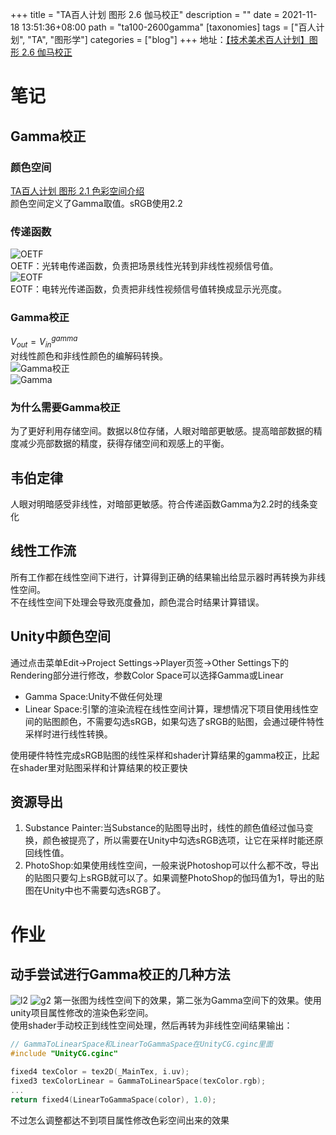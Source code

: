 +++
title = "TA百人计划 图形 2.6 伽马校正"
description = ""
date = 2021-11-18 13:51:36+08:00
path = "ta100-2600gamma"
[taxonomies]
tags = ["百人计划", "TA", "图形学"]
categories = ["blog"]
+++
地址：[【技术美术百人计划】图形 2.6 伽马校正](https://www.bilibili.com/video/BV1cU4y1b7UF)
<!-- more -->
# 笔记
## Gamma校正
### 颜色空间
[TA百人计划 图形 2.1 色彩空间介绍](https://www.chinuno.com/blogv4/ta100-2100colorspace/)  
颜色空间定义了Gamma取值。sRGB使用2.2
### 传递函数
![OETF](http://www.soolco.com/group1/M00/08/7C/rBAADF81GHGAckfcAAF19nm_q2o05.jpeg)  
OETF：光转电传递函数，负责把场景线性光转到非线性视频信号值。  
![EOTF](http://www.soolco.com/group1/M00/08/7C/rBAADF81GG6AIwCIAABkT2iVd4U07.jpeg)  
EOTF：电转光传递函数，负责把非线性视频信号值转换成显示光亮度。
### Gamma校正
$V_{out} = V_{in}^{gamma}$  
对线性颜色和非线性颜色的编解码转换。  
![Gamma校正](http://www.soolco.com/group1/M00/08/7C/rBAADF81GHCAaqpSAACI2zcmCTs82.jpeg)  
![Gamma](http://www.soolco.com/group1/M00/08/7C/rBAADF81GHOAdi0TAAEee1mH45M484.png)
### 为什么需要Gamma校正
为了更好利用存储空间。数据以8位存储，人眼对暗部更敏感。提高暗部数据的精度减少亮部数据的精度，获得存储空间和观感上的平衡。
## 韦伯定律
人眼对明暗感受非线性，对暗部更敏感。符合传递函数Gamma为2.2时的线条变化
## 线性工作流
所有工作都在线性空间下进行，计算得到正确的结果输出给显示器时再转换为非线性空间。  
不在线性空间下处理会导致亮度叠加，颜色混合时结果计算错误。
## Unity中颜色空间
通过点击菜单Edit->Project Settings->Player页签->Other Settings下的Rendering部分进行修改，参数Color Space可以选择Gamma或Linear  
- Gamma Space:Unity不做任何处理
- Linear Space:引擎的渲染流程在线性空间计算，理想情况下项目使用线性空间的贴图颜色，不需要勾选sRGB，如果勾选了sRGB的贴图，会通过硬件特性采样时进行线性转换。  

使用硬件特性完成sRGB贴图的线性采样和shader计算结果的gamma校正，比起在shader里对贴图采样和计算结果的校正要快
## 资源导出
1. Substance Painter:当Substance的贴图导出时，线性的颜色值经过伽马变换，颜色被提亮了，所以需要在Unity中勾选sRGB选项，让它在采样时能还原回线性值。  
2. PhotoShop:如果使用线性空间，一般来说Photoshop可以什么都不改，导出的贴图只要勾上sRGB就可以了。如果调整PhotoShop的伽玛值为1，导出的贴图在Unity中也不需要勾选sRGB了。
# 作业
## 动手尝试进行Gamma校正的几种方法
![l2](l2.png)
![g2](g2.png)
第一张图为线性空间下的效果，第二张为Gamma空间下的效果。使用unity项目属性修改的渲染色彩空间。  
使用shader手动校正到线性空间处理，然后再转为非线性空间结果输出：
```c
// GammaToLinearSpace和LinearToGammaSpace在UnityCG.cginc里面
#include "UnityCG.cginc"

fixed4 texColor = tex2D(_MainTex, i.uv);
fixed3 texColorLinear = GammaToLinearSpace(texColor.rgb);
...
return fixed4(LinearToGammaSpace(color), 1.0);

```
不过怎么调整都达不到项目属性修改色彩空间出来的效果
